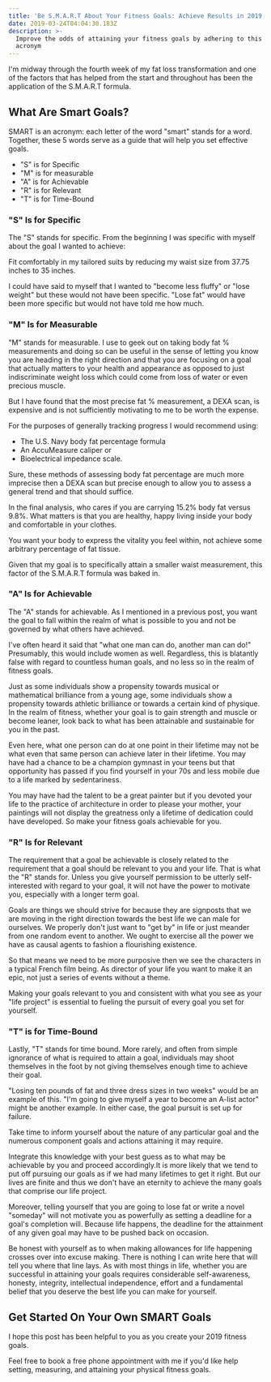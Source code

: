 ```yaml
---
title: 'Be S.M.A.R.T About Your Fitness Goals: Achieve Results in 2019'
date: 2019-03-24T04:04:30.183Z
description: >-
  Improve the odds of attaining your fitness goals by adhering to this popular
  acronym
---
```

I'm midway through the fourth week of my fat loss transformation and one of the factors that has helped from the start and throughout has been the application of the S.M.A.R.T formula.  

## What Are Smart Goals?

SMART is an acronym: each letter of the word "smart" stands for a word. Together, these 5 words serve as a guide that will help you set effective goals. 

* "S" is for Specific
* "M" is for measurable
* "A" is for Achievable
* "R" is for Relevant
* "T" is for Time-Bound

### "S" Is for Specific

The "S" stands for specific. From the beginning I was specific with myself about the goal I wanted to achieve:  

Fit comfortably in my tailored suits by reducing my waist size from 37.75 inches to 35 inches.  

I could have said to myself that I wanted to "become less fluffy" or "lose weight" but these would not have been specific.  "Lose fat" would have been more specific but would not have told me how much.

### "M" Is for Measurable

"M" stands for measurable.  I use to geek out on taking body fat % measurements and doing so can be useful in the sense of letting you know you are heading in the right direction and that you are focusing on a goal that actually matters to your health and appearance as opposed to just indiscriminate weight loss which could come from loss of water or even precious muscle.  

But I have found that the most precise fat % measurement, a DEXA scan, is expensive and is not sufficiently motivating to me to be worth the expense.

For the purposes of generally tracking progress I would recommend using:

* The U.S. Navy body fat percentage formula
* An AccuMeasure caliper or 
* Bioelectrical impedance scale.  

Sure, these methods of assessing body fat percentage are much more imprecise then a DEXA scan but precise enough to allow you to assess a general trend and that should suffice.  

In the final analysis, who cares if you are carrying 15.2% body fat versus 9.8%.  What matters is that you are healthy, happy living inside your body and comfortable in your clothes.  

You want your body to express the vitality you feel within, not achieve some arbitrary percentage of fat tissue.  

Given that my goal is to specifically attain a smaller waist measurement, this factor of the S.M.A.R.T formula was baked in.

### "A" Is for Achievable

The "A" stands for achievable.  As I mentioned in a previous post, you want the goal to fall within the realm of what is possible to you and not be governed by what others have achieved.  

I've often heard it said that "what one man can do, another man can do!"  Presumably, this would include women as well.  Regardless, this is blatantly false with regard to countless human goals, and no less so in the realm of fitness goals.

Just as some individuals show a propensity towards musical or mathematical brilliance from a young age, some individuals show a propensity towards athletic brilliance or towards a certain kind of physique.  In the realm of fitness, whether your goal is to gain strength and muscle or become leaner, look back to what has been attainable and sustainable for you in the past.  

Even here, what one person can do at one point in their lifetime may not be what even that same person can achieve later in their lifetime.  You may have had a chance to be a champion gymnast in your teens but that opportunity has passed if you find yourself in your 70s and less mobile due to a life marked by sedentariness.  

You may have had the talent to be a great painter but if you devoted your life to the practice of architecture in order to please your mother, your paintings will not display the greatness only a lifetime of dedication could have developed.  So make your fitness goals achievable for you.

### "R" Is for Relevant

The requirement that a goal be achievable is closely related to the requirement that a goal should be relevant to you and your life.  That is what the  "R" stands for.  Unless you give yourself permission to be utterly self-interested with regard to your goal, it will not have the power to motivate you, especially with a longer term goal.  

Goals are things we should strive for because they are signposts that we are moving in the right direction towards the best life we can male for ourselves.  We properly don't just want to "get by" in life or just meander from one random event to another.  We ought to exercise all the power we have as causal agents to fashion a flourishing existence.  

So that means we need to be more purposive then we see the characters in a typical French film being.  As director of your life you want to make it an epic, not just a series of events without a theme.  

Making your goals relevant to you and consistent with what you see as your "life project"  is essential to fueling the pursuit of every goal you set for yourself.

### "T" is for Time-Bound

Lastly, "T" stands for time bound.  More rarely, and often from simple ignorance of what is required to attain a goal, individuals may shoot themselves in the foot by not giving themselves enough time to achieve their goal.  

"Losing ten pounds of fat and three dress sizes in two weeks" would be an example of this.  "I'm going to give myself a year to become an A-list actor" might be another example.  In either case, the goal pursuit is set up for failure.  

Take time to inform yourself about the nature of any particular goal and the numerous component goals and actions attaining it may require.  

Integrate this knowledge with your best guess as to what may be achievable by you and proceed accordingly.It is more likely that we tend to put off pursuing our goals as if we had many lifetimes to get it right.  But our lives are finite and thus we don't have an eternity to achieve the many goals that comprise our life project.  

Moreover, telling yourself that you are going to lose fat  or write a novel "someday" will not motivate you as powerfully as  setting a deadline for a goal's completion will.  Because life happens, the deadline for the attainment of any given goal may have to be pushed back on occasion.  

Be honest with yourself as to when making allowances for life happening crosses over into excuse making. There is nothing I can write here that will tell you where that line lays.  As with most things in life, whether you are successful in attaining your goals requires considerable self-awareness, honesty, integrity, intellectual independence, effort and a fundamental belief that you deserve the best life you can make for yourself.

## Get Started On Your Own SMART Goals

I hope this post has been helpful to you as you create your 2019 fitness goals. 

Feel free to book a free phone appointment with me if you'd like help setting, measuring, and attaining your physical fitness goals.
